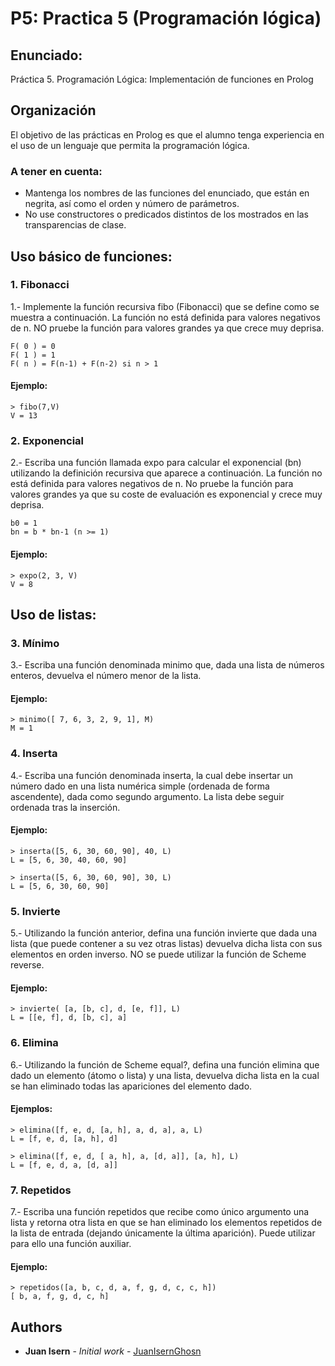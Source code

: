 # P5: Practica 5 (Programación lógica)

## Enunciado:

Práctica 5. Programación Lógica: Implementación de funciones en Prolog

## Organización

El objetivo de las prácticas en Prolog es que el alumno tenga experiencia en el uso de un lenguaje que permita la programación lógica.

### A tener en cuenta:
* Mantenga los nombres de las funciones del enunciado, que están en negrita, así como el orden y número de parámetros.
* No use constructores o predicados distintos de los mostrados en las transparencias de clase.

## Uso básico de funciones:

### 1. Fibonacci

1.- Implemente la función recursiva fibo (Fibonacci) que se define como se muestra a continuación. La función no está definida para valores negativos de n. NO pruebe la función para valores grandes ya que crece muy deprisa.
```
F( 0 ) = 0
F( 1 ) = 1
F( n ) = F(n-1) + F(n-2) si n > 1
```

#### Ejemplo:
```
> fibo(7,V)
V = 13
```

### 2. Exponencial

2.- Escriba una función llamada expo para calcular el exponencial (bn) utilizando la definición recursiva que aparece a continuación. La función no está definida para valores negativos de n. No pruebe la función para valores grandes ya que su coste de evaluación es exponencial y crece muy deprisa. 
```
b0 = 1
bn = b * bn-1 (n >= 1)
```

#### Ejemplo:
```
> expo(2, 3, V)
V = 8
```

## Uso de listas:

### 3. Mínimo

3.- Escriba una función denominada minimo que, dada una lista de números enteros, devuelva el número menor de la lista.

#### Ejemplo:
```
> minimo([ 7, 6, 3, 2, 9, 1], M)
M = 1
```

### 4. Inserta

4.- Escriba una función denominada inserta, la cual debe insertar un número dado en una lista numérica simple (ordenada de forma ascendente), dada como segundo argumento. La lista debe seguir ordenada tras la inserción. 

#### Ejemplo:
```
> inserta([5, 6, 30, 60, 90], 40, L)
L = [5, 6, 30, 40, 60, 90]
```
```
> inserta([5, 6, 30, 60, 90], 30, L)
L = [5, 6, 30, 60, 90]
```

### 5. Invierte

5.- Utilizando la función anterior, defina una función invierte que dada una lista (que puede contener a su vez otras listas) devuelva dicha lista con sus elementos en orden inverso. NO se puede utilizar la función de Scheme reverse.

#### Ejemplo:
```
> invierte( [a, [b, c], d, [e, f]], L)
L = [[e, f], d, [b, c], a]
```

### 6. Elimina

6.- Utilizando la función de Scheme equal?, defina una función elimina que dado un elemento (átomo o lista) y una lista, devuelva dicha lista en la cual se han eliminado todas las apariciones del elemento dado.

#### Ejemplos:
```
> elimina([f, e, d, [a, h], a, d, a], a, L)
L = [f, e, d, [a, h], d]
```
```
> elimina([f, e, d, [ a, h], a, [d, a]], [a, h], L)
L = [f, e, d, a, [d, a]]
```

### 7. Repetidos

7.- Escriba una función repetidos que recibe como único argumento una lista y retorna otra lista en que se han eliminado los elementos repetidos de la lista de entrada (dejando únicamente la última aparición). Puede utilizar para ello una función auxiliar.

#### Ejemplo:
```
> repetidos([a, b, c, d, a, f, g, d, c, c, h])
[ b, a, f, g, d, c, h]
```

## Authors
* **Juan Isern** - *Initial work* - [JuanIsernGhosn](https://github.com/JuanIsernGhosn/)
